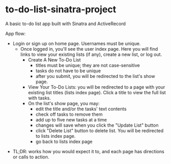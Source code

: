 # to-do-list-sinatra-project
A basic to-do list app built with Sinatra and ActiveRecord

App flow:

  - Login or sign up on home page. Usernames must be unique.
    - Once logged in, you'll see the user index page. Here you will find links to view your existing lists (if any), create a new list, or log out.
      - Create A New To-Do List
        - titles must be unique; they are not case-sensitive
        - tasks do not have to be unique
        - after you submit, you will be redirected to the list's show page.
      - View Your To-Do Lists: you will be redirected to a page with your existing list titles (lists index page). Click a title to view the full list with tasks.
      - On the list's show page, you may:
        - edit the title and/or the tasks' text contents
        - check off tasks to remove them
        - add up to five new tasks at a time
        - changes will save when you click the "Update List" button
        - click "Delete List" button to delete list. You will be redirected to lists index page.
        - go back to lists index page

* TL;DR: works how you would expect it to, and each page has directions or calls to action.
